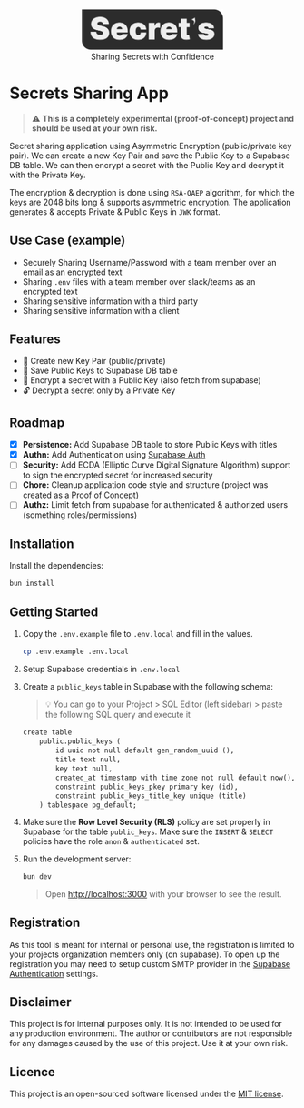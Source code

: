 <p align="center"><a href="https://secrethash.dev" target="_blank"><img src="./secrets-app.svg" width="250" alt="Secrets Logo"></a><br>Sharing Secrets with Confidence</p>

# Secrets Sharing App

> :warning: **This is a completely experimental (proof-of-concept) project and should be used at your own risk.**

Secret sharing application using Asymmetric Encryption (public/private key pair). We can create a new Key Pair and save the Public Key to a Supabase DB table. We can then encrypt a secret with the Public Key and decrypt it with the Private Key.

The encryption & decryption is done using `RSA-OAEP` algorithm, for which the keys are 2048 bits long & supports asymmetric encryption. The application generates & accepts Private & Public Keys in `JWK` format.

## Use Case (example)

- Securely Sharing Username/Password with a team member over an email as an encrypted text
- Sharing `.env` files with a team member over slack/teams as an encrypted text
- Sharing sensitive information with a third party
- Sharing sensitive information with a client

## Features

- 🔑 Create new Key Pair (public/private)
- 🛅 Save Public Keys to Supabase DB table
- 🔐 Encrypt a secret with a Public Key (also fetch from supabase)
- 🔓 Decrypt a secret only by a Private Key

## Roadmap

- [x] **Persistence:** Add Supabase DB table to store Public Keys with titles
- [x] **Authn:** Add Authentication using [Supabase Auth](https://supabase.com/docs/guides/auth/server-side/nextjs)
- [ ] **Security:** Add ECDA (Elliptic Curve Digital Signature Algorithm) support to sign the encrypted secret for increased security
- [ ] **Chore:** Cleanup application code style and structure (project was created as a Proof of Concept)
- [ ] **Authz:** Limit fetch from supabase for authenticated & authorized users (something roles/permissions)

## Installation

Install the dependencies:

```bash
bun install
```

## Getting Started

1. Copy the `.env.example`  file to  `.env.local`  and fill in the values.

    ```bash
    cp .env.example .env.local
    ```

2. Setup Supabase credentials in `.env.local`

3. Create a `public_keys` table in Supabase with the following schema:

    > 💡 You can go to your Project > SQL Editor (left sidebar) > paste the following SQL query and execute it

    ```pgsql
    create table
        public.public_keys (
            id uuid not null default gen_random_uuid (),
            title text null,
            key text null,
            created_at timestamp with time zone not null default now(),
            constraint public_keys_pkey primary key (id),
            constraint public_keys_title_key unique (title)
        ) tablespace pg_default;
    ```

4. Make sure the **Row Level Security (RLS)** policy are set properly in Supabase for the table `public_keys`. Make sure the `INSERT` & `SELECT` policies have the role `anon` & `authenticated` set.

5. Run the development server:

    ```bash
    bun dev
    ```

    > Open [http://localhost:3000](http://localhost:3000) with your browser to see the result.

## Registration

As this tool is meant for internal or personal use, the registration is limited to your projects organization members only (on supabase). To open up the registration you may need to setup custom SMTP provider in the [Supabase Authentication](https://supabase.com/docs/guides/auth/auth-smtp) settings.

## Disclaimer

This project is for internal purposes only. It is not intended to be used for any production environment. The author or contributors are not responsible for any damages caused by the use of this project. Use it at your own risk.

## Licence

This project is an open-sourced software licensed under the [MIT license](./LICENSE.md).
